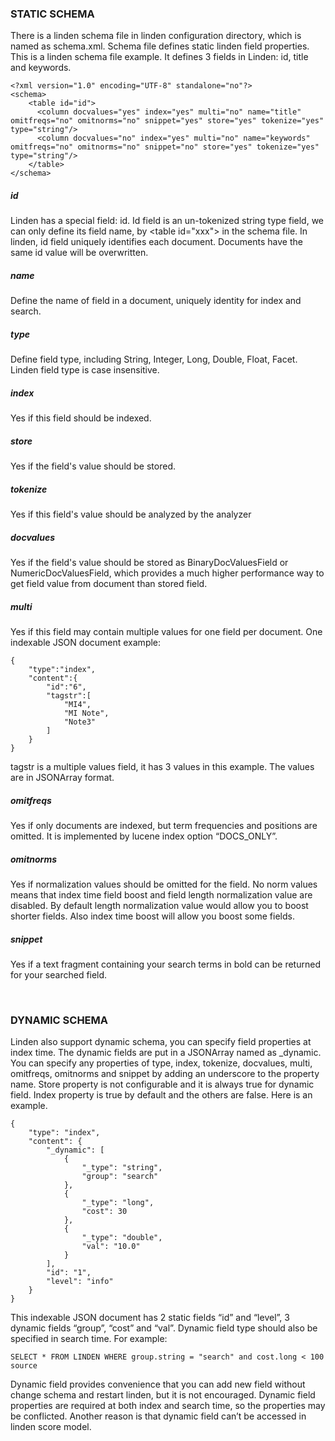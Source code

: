 ### STATIC SCHEMA

There is a linden schema file in linden configuration directory, which is named as schema.xml.
Schema file defines static linden field properties. This is a linden schema file example. It defines 3 fields in Linden: id, title and keywords.

	<?xml version="1.0" encoding="UTF-8" standalone="no"?>
	<schema>
	    <table id="id">
	      <column docvalues="yes" index="yes" multi="no" name="title" omitfreqs="no" omitnorms="no" snippet="yes" store="yes" tokenize="yes" type="string"/>
	      <column docvalues="no" index="yes" multi="no" name="keywords" omitfreqs="no" omitnorms="no" snippet="no" store="yes" tokenize="yes" type="string"/>
	    </table>
	</schema>
 
##### id
Linden has a special field: id. Id field is an un-tokenized string type field, we can only define its field name, by \<table id="xxx"\> in the schema file. In linden, id field uniquely identifies each document. Documents have the same id value will be overwritten.
 
##### name
Define the name of field in a document, uniquely identity for index and search.
 
##### type
Define field type, including String, Integer, Long, Double, Float, Facet. Linden field type is case insensitive.
 
##### index
Yes if this field should be indexed.
 
##### store
Yes if the field's value should be stored.
 
##### tokenize
Yes if this field's value should be analyzed by the analyzer
 
##### docvalues
Yes if the field's value should be stored as BinaryDocValuesField or NumericDocValuesField, which provides a much higher performance way to get field value from document than stored field.
 
##### multi
Yes if this field may contain multiple values for one field per document. One indexable JSON document example:

	{
	    "type":"index",
	    "content":{
	        "id":"6",
	        "tagstr":[
	            "MI4",
	            "MI Note",
	            "Note3"
	        ]
	    }
	}
	
tagstr is a multiple values field, it has 3 values in this example. The values are in JSONArray format.
 
##### omitfreqs
Yes if only documents are indexed, but term frequencies and positions are omitted. It is implemented by lucene index option “DOCS\_ONLY”.
 
##### omitnorms
Yes if normalization values should be omitted for the field. No norm values means that index time field boost and field length normalization value are disabled. By default length normalization value would allow you to boost shorter fields. Also index time boost will allow you boost some fields.
 
##### snippet
Yes if a text fragment containing your search terms in bold can be returned for your searched field.

<br>

### DYNAMIC SCHEMA
Linden also support dynamic schema, you can specify field properties at index time. The dynamic fields are put in a JSONArray named as \_dynamic. You can specify any properties of type, index, tokenize, docvalues, multi, omitfreqs, omitnorms and snippet by adding an underscore to the property name. Store property is not configurable and it is always true for dynamic field. Index property is true by default and the others are false. Here is an example.

	{
	    "type": "index",
	    "content": {
	        "_dynamic": [
	            {
	                "_type": "string",
	                "group": "search"
	            },
	            {
	                "_type": "long",
	                "cost": 30
	            },
	            {
	                "_type": "double",
	                "val": "10.0"
	            }
	        ],
	        "id": "1",
	        "level": "info"
	    }
	}
	
This indexable JSON document has 2 static fields “id” and “level”, 3 dynamic fields “group”, “cost” and “val”. 
Dynamic field type should also be specified in search time. For example:

	SELECT * FROM LINDEN WHERE group.string = "search" and cost.long < 100 source
 
Dynamic field provides convenience that you can add new field without change schema and restart linden, but it is not encouraged. Dynamic field properties are required at both index and search time, so the properties may be conflicted. Another reason is that dynamic field can’t be accessed in linden score model.